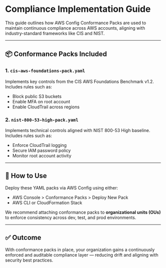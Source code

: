 
# Compliance Implementation Guide

This guide outlines how AWS Config Conformance Packs are used to maintain continuous compliance across AWS accounts, aligning with industry-standard frameworks like CIS and NIST.

---

## 📦 Conformance Packs Included

### 1. `cis-aws-foundations-pack.yaml`
Implements key controls from the CIS AWS Foundations Benchmark v1.2. Includes rules such as:
- Block public S3 buckets
- Enable MFA on root account
- Enable CloudTrail across regions

### 2. `nist-800-53-high-pack.yaml`
Implements technical controls aligned with NIST 800-53 High baseline. Includes rules such as:
- Enforce CloudTrail logging
- Secure IAM password policy
- Monitor root account activity

---

## 🧠 How to Use

Deploy these YAML packs via AWS Config using either:
- AWS Console > Conformance Packs > Deploy New Pack
- AWS CLI or CloudFormation Stack

We recommend attaching conformance packs to **organizational units (OUs)** to enforce consistency across dev, test, and prod environments.

---

## ✅ Outcome

With conformance packs in place, your organization gains a continuously enforced and auditable compliance layer — reducing drift and aligning with security best practices.

